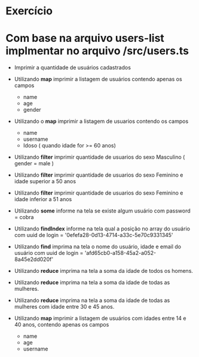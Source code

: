 # Exercício

# Com base na arquivo users-list implmentar no arquivo /src/users.ts

* Imprimir a quantidade de usuários cadastrados
* Utilizando **map** imprimir a listagem de usuários contendo apenas os campos
    * name
    * age
    * gender

* Utilizando o **map** imprimir a listagem de usuarios contendo os campos
    * name 
    * username
    * Idoso ( quando idade for >= 60 anos)

* Utilizando **filter** imprimir quantidade de usuarios do sexo Masculino ( gender = male )

* Utilizando **filter** imprimir quantidade de usuarios do sexo Feminino e idade superior a 50 anos

* Utilizando **filter** imprimir quantidade de usuarios do sexo Feminino e idade inferior a 51 anos

* Utilizando **some** informe na tela se existe algum usuário com password = cobra

* Utilizando **findIndex** informe na tela qual a posição no array do usuário com uuid de login = '0efefa28-0d13-4714-a33c-5e70c9331345'

* Utilizando **find** imprima na tela o nome do usuário, idade e email do usuário com uuid de login = 'afd65cb0-a158-45a2-a052-8a45e2dd020f'

* Utilizando **reduce** imprima na tela a soma da idade de todos os homens.

* Utilizando **reduce** imprima na tela a soma da idade de todas as mulheres.

* Utilizando **reduce** imprima na tela a soma da idade de todas as mulheres com idade entre 30 e 45 anos.

* Utilizando **map** imprimir a listagem de usuários com idades entre 14 e 40 anos, contendo apenas os campos
    * name
    * age
    * username